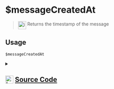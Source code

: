 # $messageCreatedAt
> <img align="top" src="https://upload.wikimedia.org/wikipedia/commons/thumb/e/e4/Infobox_info_icon.svg/160px-Infobox_info_icon.svg.png?20150409153300" alt="image" width="25" height="auto"> Returns the timestamp of the message
## Usage
```
$messageCreatedAt
```
<details>
<summary>
    
## <img align="top" src="https://cdn4.iconfinder.com/data/icons/iconsimple-logotypes/512/github-512.png" alt="image" width="25" height="auto">  [Source Code](https://github.com/tryforge/ForgeScript-V2/blob/main/src/native/messageCreatedAt.ts)
    
</summary>
    
```ts
import { MessageType } from "discord.js"
import { NativeFunction, Return } from "../structures"

export default new NativeFunction({
    name: "$messageCreatedAt",
    version: "1.0.2",
    description: "Returns the timestamp of the message",
    unwrap: false,
    execute(ctx) {
        return Return.success(MessageType[ctx.message?.createdTimestamp!])
    },
})
```
    
</details>
